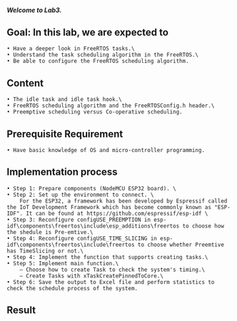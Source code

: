 ##### Welcome to Lab3.
## **Goal**: In this lab, we are expected to
    • Have a deeper look in FreeRTOS tasks.\
    • Understand the task scheduling algorithm in the FreeRTOS.\
    • Be able to configure the FreeRTOS scheduling algorithm.
## **Content**
    • The idle task and idle task hook.\
    • FreeRTOS scheduling algorithm and the FreeRTOSConfig.h header.\
    • Preemptive scheduling versus Co-operative scheduling.
## **Prerequisite Requirement**
    • Have basic knowledge of OS and micro-controller programming.
## **Implementation process**
    • Step 1: Prepare components (NodeMCU ESP32 board). \
    • Step 2: Set up the environment to connect. \
        For the ESP32, a framework has been developed by Espressif called the IoT Development Framework which has become commonly known as "ESP-IDF". It can be found at https://github.com/espressif/esp-idf \
    • Step 3: Reconfigure configUSE_PREEMPTION in esp-idf\components\freertos\include\esp_additions\freertos to choose how the shedule is Pre-emtive.\
    • Step 4: Reconfigure configUSE_TIME_SLICING in esp-idf\components\freertos\include\freertos to choose whether Preemtive has TimeSlicing or not.\
    • Step 4: Implement the function that supports creating tasks.\
    • Step 5: Implement main function.\
        – Choose how to create Task to check the system's timing.\
        – Create Tasks with xTaskCreatePinnedToCore.\
    • Step 6: Save the output to Excel file and perform statistics to check the schedule process of the system.
## **Result**
